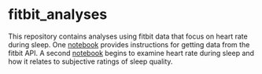 # fitbit_analyses

This repository contains analyses using fitbit data that focus on heart rate during sleep. One [notebook](https://github.com/andymartens/fitbit_analyses/blob/master/Get%20Fitbit%20data%20from%20API.ipynb) provides instructions for getting data from the fitbit API. A second [notebook](https://github.com/andymartens/fitbit_analyses/blob/master/HR%20%26%20Sleep%20Analyses%20Pub.ipynb) begins to examine heart rate during sleep and how it relates to subjective ratings of sleep quality.
